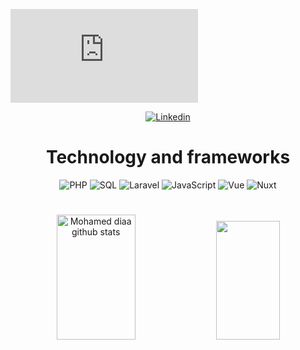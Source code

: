 
[![Typing SVG](https://readme-typing-svg.herokuapp.com/?color=00FF00&size=40&center=true&vCenter=true&width=1000&lines=I+am+Mohamed+Diaa!;Full+Stack+Developer;+PHP+|+SQL+|+Laravel+;+Javascript+|+Vue.js|+Nuxt.js)](https://git.io/typing-svg)

<div align="center">


[![Linkedin](https://img.shields.io/badge/LinkedIn-0077B5?style=for-the-badge&logo=linkedin&logoColor=white)](https://www.linkedin.com/in/mohamed-diaa-82906a220/)

<h1></h1>

<h1>Technology and frameworks</h1>

<div style="display: inline_block">
<img align="align" alt="PHP" src="https://img.shields.io/badge/PHP-777BB4?style=for-the-badge&logo=php&logoColor=white"/>
<img align="align" alt="SQL" src="https://img.shields.io/badge/SQL-4479A1?style=for-the-badge&logo=sql&logoColor=white"/>
<img align="align" alt="Laravel" src="https://img.shields.io/badge/Laravel-FF2D20?style=for-the-badge&logo=laravel&logoColor=white"/>
<img align="align" alt="JavaScript" src="https://img.shields.io/badge/JavaScript-F7DF1E?style=for-the-badge&logo=javascript&logoColor=black"/>
<img align="align" alt="Vue" src="https://img.shields.io/badge/Vue.js-35495E?style=for-the-badge&logo=vuedotjs&logoColor=4FC08D"/>
<img align="align" alt="Nuxt" src="https://img.shields.io/badge/nuxt.js-00DC82?style=for-the-badge&logo=nuxt.js&logoColor=white"/>
<h1></h1> 
 

<div align="center">  
  <img width="50%" height="200px" src="https://github-readme-stats.vercel.app/api?username=Mohamed-diaa1162&show_icons=true&count_private=true&hide_border=true&title_color=ff91a4&icon_color=ff91a4&text_color=c9d1d9&bg_color=0d1117" alt="Mohamed diaa github stats" /> 
  <img width="45%" height="190px" src="https://github-readme-stats.vercel.app/api/top-langs/?username=Mohamed-diaa1162&layout=compact&hide_border=true&title_color=ff91a4&text_color=ff91a4&bg_color=0d1117" />
</div>
